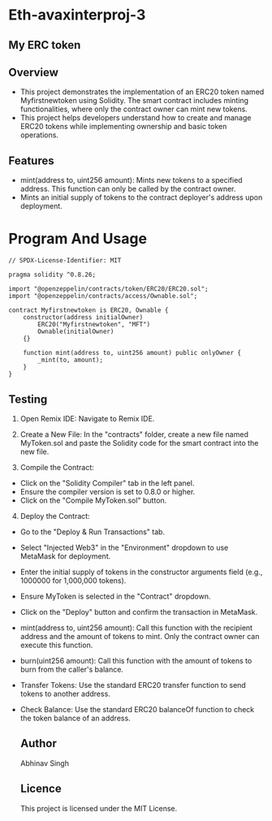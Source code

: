 # Eth-avaxinterproj-3

## My ERC token

## Overview
- This project demonstrates the implementation of an ERC20 token named Myfirstnewtoken using Solidity. The smart contract includes minting functionalities, where only the contract owner can mint new tokens. 
- This project helps developers understand how to create and manage ERC20 tokens while implementing ownership and basic token operations.

## Features
- mint(address to, uint256 amount): Mints new tokens to a specified address. This function can only be called by the contract owner.
- Mints an initial supply of tokens to the contract deployer's address upon deployment.

# Program And Usage

```
// SPDX-License-Identifier: MIT

pragma solidity ^0.8.26;

import "@openzeppelin/contracts/token/ERC20/ERC20.sol";
import "@openzeppelin/contracts/access/Ownable.sol";

contract Myfirstnewtoken is ERC20, Ownable {
    constructor(address initialOwner)
        ERC20("Myfirstnewtoken", "MFT")
        Ownable(initialOwner)
    {}

    function mint(address to, uint256 amount) public onlyOwner {
        _mint(to, amount);
    }
}

```

## Testing
1. Open Remix IDE:
Navigate to Remix IDE.

2. Create a New File:
In the "contracts" folder, create a new file named MyToken.sol and paste the Solidity code for the smart contract into the new file.
3. Compile the Contract:

- Click on the "Solidity Compiler" tab in the left panel.
- Ensure the compiler version is set to 0.8.0 or higher.
- Click on the "Compile MyToken.sol" button.
  
4. Deploy the Contract:
- Go to the "Deploy & Run Transactions" tab.
- Select "Injected Web3" in the "Environment" dropdown to use MetaMask for deployment.
- Enter the initial supply of tokens in the constructor arguments field (e.g., 1000000 for 1,000,000 tokens).
- Ensure MyToken is selected in the "Contract" dropdown.
- Click on the "Deploy" button and confirm the transaction in MetaMask.

- mint(address to, uint256 amount): Call this function with the recipient address and the amount of tokens to mint. Only the contract owner can execute this function.
- burn(uint256 amount): Call this function with the amount of tokens to burn from the caller's balance.
- Transfer Tokens: Use the standard ERC20 transfer function to send tokens to another address.
- Check Balance: Use the standard ERC20 balanceOf function to check the token balance of an address.

  ## Author

  Abhinav Singh

  ## Licence

  This project is licensed under the MIT License.



